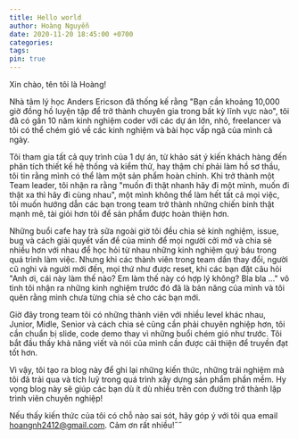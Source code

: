 ```yaml
---
title: Hello world
author: Hoàng Nguyễn
date: 2020-11-20 18:45:00 +0700
categories: 
tags: 
pin: true
---
```


Xin chào, tên tôi là Hoàng!

Nhà tâm lý học Anders Ericson đã thống kế rằng "Bạn cần khoảng 10,000 giờ đồng hồ luyện tập để trở thành chuyên gia trong bất kỳ lĩnh vực nào", tôi đã có gần 10 năm kinh nghiệm coder với các dự án lớn, nhỏ, freelancer và tôi có thể chém gió về các kinh nghiệm và bài học vấp ngã của mình cả ngày.

Tôi tham gia tất cả quy trình của 1 dự án, từ khảo sát ý kiến khách hàng đến phân tích thiết kế hệ thống và kiểm thử, hay thậm chí phải làm hồ sơ thầu, tôi tin rằng mình có thể làm một sản phẩm hoàn chỉnh. Khi trở thành một Team leader, tôi nhận ra rằng "muốn đi thật nhanh hãy đi một mình, muốn đi thật xa thì hãy đi cùng nhau", một mình không thể làm hết tất cả mọi việc, tôi muốn hướng dẫn các bạn trong team trở thành những chiến binh thật mạnh mẽ, tài giỏi hơn tôi để sản phẩm được hoàn thiện hơn.

Những buổi cafe hay trà sữa ngoài giờ tôi đều chia sẻ kinh nghiệm, issue, bug và cách giải quyết vấn đề của mình để mọi người cởi mở và chia sẻ nhiều hơn với nhau để học hỏi từ nhau những kinh nghiệm quý báu trong quá trình làm việc. Nhưng khi các thành viên trong team dần thay đổi, người cũ nghi và người mới đến, mọi thứ như được reset, khi các bạn đặt câu hỏi "Anh ơi, cái này làm thế nào? Em làm thế này có hợp lý không? Bla bla ..." vô tình tôi nhận ra những kinh nghiệm trước đó đã là bản năng của mình và tôi quên rằng mình chưa từng chia sẻ cho các bạn mới.

Giờ đây trong team tôi có những thành viên với nhiều level khác nhau, Junior, Midle, Senior và cách chia sẻ cũng cần phải chuyên nghiệp hơn, tôi cần chuẩn bị slide, code demo thay vì những buổi chém gió như trước. Tôi bắt đầu thấy khả năng viết và nói của mình cần được cải thiện để truyền đạt tốt hơn.

Vì vậy, tôi tạo ra blog này để ghi lại những kiến thức, những trải nghiệm mà tôi đã trải qua và tích luỹ trong quá trình xây dựng sản phẩm phần mềm. Hy vọng blog này sẽ giúp các bạn dù ít dù nhiều trên con đường trở thành lập trình viên chuyên nghiệp!

Nếu thấy kiến thức của tôi có chỗ nào sai sót, hãy góp ý với tôi qua email hoangnh2412@gmail.com.
Cảm ơn rất nhiều!˝˝